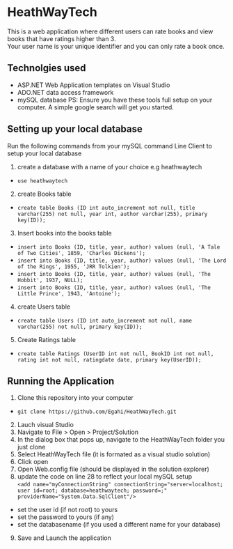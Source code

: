 # HeathWayTech

This is a web application where different users can rate books and view books that have ratings higher than 3.
<br/>Your user name is your unique identifier and you can only rate a book once.

## Technolgies used
* ASP.NET Web Application templates on Visual Studio
* ADO.NET data access framework
* mySQL database
PS: Ensure you have these tools full setup on your computer. A simple google search will get you started.

## Setting up your local database
Run the following commands from your mySQL command Line Client to setup your local database

1. create a database with a name of your choice e.g heathwaytech <br/>
* `use heathwaytech`

2. create Books table <br/>
* `create table Books (ID int auto_increment not null, title varchar(255) not null, year int, author varchar(255), primary key(ID));`

3. Insert books into the books table<br/>
* `insert into Books (ID, title, year, author) values (null, 'A Tale of Two Cities', 1859, 'Charles Dickens');` <br/>
* `insert into Books (ID, title, year, author) values (null, 'The Lord of the Rings', 1955, 'JRR Tolkien');` <br/>
* `insert into Books (ID, title, year, author) values (null, 'The Hobbit', 1937, NULL);` <br/>
* `insert into Books (ID, title, year, author) values (null, 'The Little Prince', 1943, 'Antoine');` <br/>

4. create Users table <br/>
* `create table Users (ID int auto_increment not null, name varchar(255) not null, primary key(ID));`

5. Create Ratings table <br/>
* `create table Ratings (UserID int not null, BookID int not null, rating int not null, ratingdate date, primary key(UserID));`

## Running the Application
1. Clone this repository into your computer<br/>
* `git clone https://github.com/Egahi/HeathWayTech.git`
2. Lauch visual Studio
3. Navigate to File > Open > Project/Solution
4. In the dialog box that pops up, navigate to the HeathWayTech folder you just clone
5. Select HeathWayTech file (it is formated as a visual studio solution)
6. Click open
7. Open Web.config file (should be displayed in the solution explorer)
8. update the code on line 28 to reflect your local mySQL setup<br/>
`<add name="myConnectionString" connectionString="server=localhost; user id=root; database=heathwaytech; password=;" providerName="System.Data.SqlClient"/>`
* set the user id (if not root) to yours
* set the password to yours (if any)
* set the databasename (if you used a different name for your database)
9. Save and Launch the application
